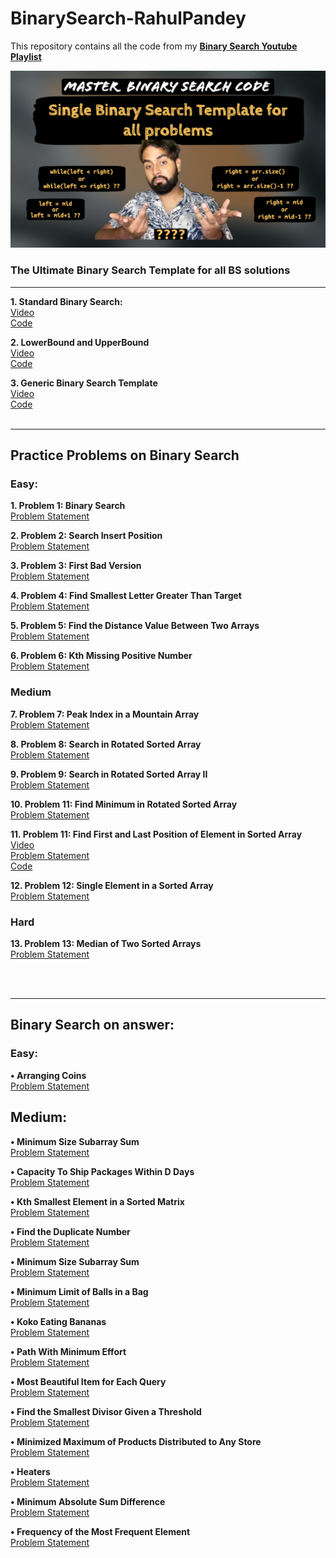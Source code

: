 # BinarySearch-RahulPandey
This repository contains all the code from my __[Binary Search Youtube Playlist](https://www.youtube.com/playlist?list=PL-XOF8kAzhAVdv65Oi3o-VNjXzcQzVJwL)__

![Ultimate Generic Binary Search Template](https://github.com/rahularity/BinarySearch-RahulPandey/blob/main/Generic%20Binary%20Search%20Template/Generic-BinarySearch-Template.png)
### The Ultimate Binary Search Template for all BS solutions
---
__1. Standard Binary Search:__<br>
[Video](https://youtu.be/ZxYuNSLo5Gg)<br>
[Code](https://github.com/rahularity/BinarySearch-RahulPandey/blob/main/Generic%20Binary%20Search%20Template/Standard%20Binary%20Search.cpp)

__2. LowerBound and UpperBound__<br>
[Video](https://youtu.be/kXu6sSMnL6A)<br>
[Code](https://github.com/rahularity/BinarySearch-RahulPandey/blob/main/Generic%20Binary%20Search%20Template/Lower%20and%20Upper%20Bound.cpp)

__3. Generic Binary Search Template__<br>
[Video](https://youtu.be/o3u-_gEUAVk)<br>
[Code](https://github.com/rahularity/BinarySearch-RahulPandey/blob/main/Generic%20Binary%20Search%20Template/Generic%20BS%20Template.cpp)<br><br>

---
## Practice Problems on Binary Search

### Easy:
__1. Problem 1: Binary Search__<br>
[Problem Statement](https://leetcode.com/problems/binary-search/)<br>

__2. Problem 2: Search Insert Position__<br>
[Problem Statement](https://leetcode.com/problems/search-insert-position/)<br>

__3. Problem 3: First Bad Version__<br>
[Problem Statement](https://leetcode.com/problems/first-bad-version/description/)<br>

__4. Problem 4: Find Smallest Letter Greater Than Target__<br>
[Problem Statement](https://leetcode.com/problems/find-smallest-letter-greater-than-target/description/)<br>

__5. Problem 5: Find the Distance Value Between Two Arrays__<br>
[Problem Statement](https://leetcode.com/problems/find-the-distance-value-between-two-arrays/description/)<br>

__6. Problem 6: Kth Missing Positive Number__<br>
[Problem Statement](https://leetcode.com/problems/kth-missing-positive-number/description/)<br>


### Medium
__7. Problem 7: Peak Index in a Mountain Array__<br>
[Problem Statement](https://leetcode.com/problems/peak-index-in-a-mountain-array/description/)<br>

__8. Problem 8: Search in Rotated Sorted Array__<br>
[Problem Statement](https://leetcode.com/problems/search-in-rotated-sorted-array/description/)

__9. Problem 9: Search in Rotated Sorted Array II__<br>
[Problem Statement](https://leetcode.com/problems/search-in-rotated-sorted-array-ii/description/)

__10. Problem 11: Find Minimum in Rotated Sorted Array__<br>
[Problem Statement](https://leetcode.com/problems/find-minimum-in-rotated-sorted-array/description/)

__11. Problem 11: Find First and Last Position of Element in Sorted Array__<br>
[Video](https://youtu.be/LsVgsor5tZ0)<br>
[Problem Statement](https://leetcode.com/problems/find-first-and-last-position-of-element-in-sorted-array/)<br>
[Code](https://github.com/rahularity/BinarySearch-RahulPandey/blob/main/Problem1:%20First%20and%20Last%20Index%20of%20an%20element%20in%20sorted%20array.cpp)<br>

__12. Problem 12: Single Element in a Sorted Array__<br>
[Problem Statement](https://leetcode.com/problems/single-element-in-a-sorted-array/)

### Hard<br>
__13. Problem 13: Median of Two Sorted Arrays__<br> 
[Problem Statement](https://leetcode.com/problems/median-of-two-sorted-arrays/)

<br><br>

---

## Binary Search on answer:
### Easy: <br>

__• Arranging Coins__<br>
[Problem Statement](https://leetcode.com/problems/arranging-coins/)


## Medium:<br>
__• Minimum Size Subarray Sum__<br>
[Problem Statement](https://leetcode.com/problems/minimum-size-subarray-sum/) <br>

__• Capacity To Ship Packages Within D Days__<br> 
[Problem Statement](https://leetcode.com/problems/capacity-to-ship-packages-within-d-days/) <br>

__• Kth Smallest Element in a Sorted Matrix__<br>
[Problem Statement](https://leetcode.com/problems/kth-smallest-element-in-a-sorted-matrix/) <br>

__• Find the Duplicate Number__<br> 
[Problem Statement](https://leetcode.com/problems/find-the-duplicate-number/) <br>

__• Minimum Size Subarray Sum__<br> 
[Problem Statement](https://leetcode.com/problems/minimum-size-subarray-sum/) <br>

__• Minimum Limit of Balls in a Bag__<br> 
[Problem Statement](https://leetcode.com/problems/minimum-limit-of-balls-in-a-bag/) <br>

__• Koko Eating Bananas__<br> 
[Problem Statement](https://leetcode.com/problems/koko-eating-bananas/) <br>

__• Path With Minimum Effort__<br> 
[Problem Statement](https://leetcode.com/problems/path-with-minimum-effort/) <br>

__• Most Beautiful Item for Each Query__<br> 
[Problem Statement](https://leetcode.com/problems/most-beautiful-item-for-each-query/) <br>

__• Find the Smallest Divisor Given a Threshold__<br> 
[Problem Statement](https://leetcode.com/problems/find-the-smallest-divisor-given-a-threshold/) <br>

__• Minimized Maximum of Products Distributed to Any Store__<br> 
[Problem Statement](https://leetcode.com/problems/minimized-maximum-of-products-distributed-to-any-store/) <br>

__• Heaters__<br> 
[Problem Statement](https://leetcode.com/problems/heaters/) <br>

__• Minimum Absolute Sum Difference__<br> 
[Problem Statement](https://leetcode.com/problems/minimum-absolute-sum-difference/) <br>

__• Frequency of the Most Frequent Element__<br> 
[Problem Statement](https://leetcode.com/problems/frequency-of-the-most-frequent-element/) <br>


